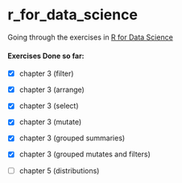 # r_for_data_science
Going through the exercises in [R for Data
Science](https://r4ds.had.co.nz/index.html)

#### Exercises Done so far:
- [x] chapter 3 (filter)
- [x] chapter 3 (arrange)
- [x] chapter 3 (select)
- [x] chapter 3 (mutate)
- [x] chapter 3 (grouped summaries)
- [x] chapter 3 (grouped mutates and filters)


- [ ] chapter 5 (distributions)


